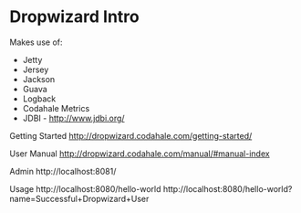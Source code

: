 Dropwizard Intro
================

Makes use of:
* Jetty
* Jersey
* Jackson
* Guava
* Logback
* Codahale Metrics
* JDBI - http://www.jdbi.org/


Getting Started
http://dropwizard.codahale.com/getting-started/

User Manual
http://dropwizard.codahale.com/manual/#manual-index
 
Admin
http://localhost:8081/

Usage
http://localhost:8080/hello-world
http://localhost:8080/hello-world?name=Successful+Dropwizard+User
